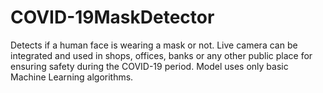 # COVID-19MaskDetector
Detects if a human face is wearing a mask or not. Live camera can be integrated and used in shops, offices, banks or any other public place for ensuring safety during the COVID-19 period. Model uses only basic Machine Learning algorithms.
